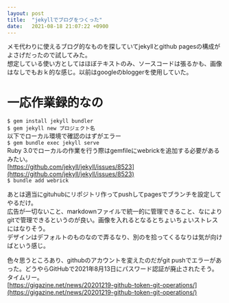```yaml
---
layout: post
title:  "jekyllでブログをつくった"
date:   2021-08-18 21:07:22 +0900
---
```


メモ代わりに使えるブログ的なものを探していてjekyllとgithub pagesの構成がよさげだったので試してみた。  
想定している使い方としてはほぼテキストのみ、ソースコードは張るかも、画像はなしでもおｋ的な感じ。以前はgoogleのbloggerを使用していた。   

# 一応作業録的なの
`$ gem install jekyll bundler`  
`$ gem jekyll new プロジェクト名`  
以下でローカル環境で確認のはずがエラー  
`$ gem bundle exec jekyll serve`  
Ruby 3.0でローカルの作業を行う際はgemfileにwebrickを追加する必要があるみたい。  
[https://github.com/jekyll/jekyll/issues/8523](https://github.com/jekyll/jekyll/issues/8523)  
`$ bundle add webrick`    

あとは適当にgituhubにリポジトリ作ってpushしてpagesでブランチを設定してやるだけ。    
広告が一切ないこと、markdownファイルで統一的に管理できること、なによりgitで管理できるというのが良い。画像を入れるとなるとちょいちょいストレスにはなりそう。    
デザインはデフォルトのものなので弄るなり、別のを拾ってくるなりは気が向けばという感じ。  

色々思うところあり、githubのアカウントを変えたのだがgit pushでエラーがあった。どうやらGitHubで2021年8月13日にパスワード認証が廃止されたそう。タイムリー。    
[https://gigazine.net/news/20201219-github-token-git-operations/](https://gigazine.net/news/20201219-github-token-git-operations/)